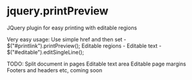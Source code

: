 jquery.printPreview
===================

JQuery plugin for easy printing with editable regions

Very easy usage:
  Use simple href and then set -  $("#printlink").printPreview();
  Editable regions - <span id="editable">Editable text </span> - $("#editable").editSingleLine();
  
TODO:
  Split document in pages
  Editable text area
  Editable page margins
  Footers and headers
  etc, coming soon